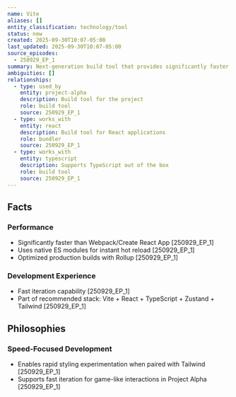 ```yaml
---
name: Vite
aliases: []
entity_classification: technology/tool
status: new
created: 2025-09-30T10:07-05:00
last_updated: 2025-09-30T10:07-05:00
source_episodes:
  - 250929_EP_1
summary: Next-generation build tool that provides significantly faster development experience than traditional bundlers. Selected for Project Alpha.
ambiguities: []
relationships:
  - type: used_by
    entity: project-alpha
    description: Build tool for the project
    role: build tool
    source: 250929_EP_1
  - type: works_with
    entity: react
    description: Build tool for React applications
    role: bundler
    source: 250929_EP_1
  - type: works_with
    entity: typescript
    description: Supports TypeScript out of the box
    role: build tool
    source: 250929_EP_1
---
```


## Facts

### Performance
- Significantly faster than Webpack/Create React App [250929_EP_1]
- Uses native ES modules for instant hot reload [250929_EP_1]
- Optimized production builds with Rollup [250929_EP_1]

### Development Experience
- Fast iteration capability [250929_EP_1]
- Part of recommended stack: Vite + React + TypeScript + Zustand + Tailwind [250929_EP_1]

## Philosophies

### Speed-Focused Development
- Enables rapid styling experimentation when paired with Tailwind [250929_EP_1]
- Supports fast iteration for game-like interactions in Project Alpha [250929_EP_1]